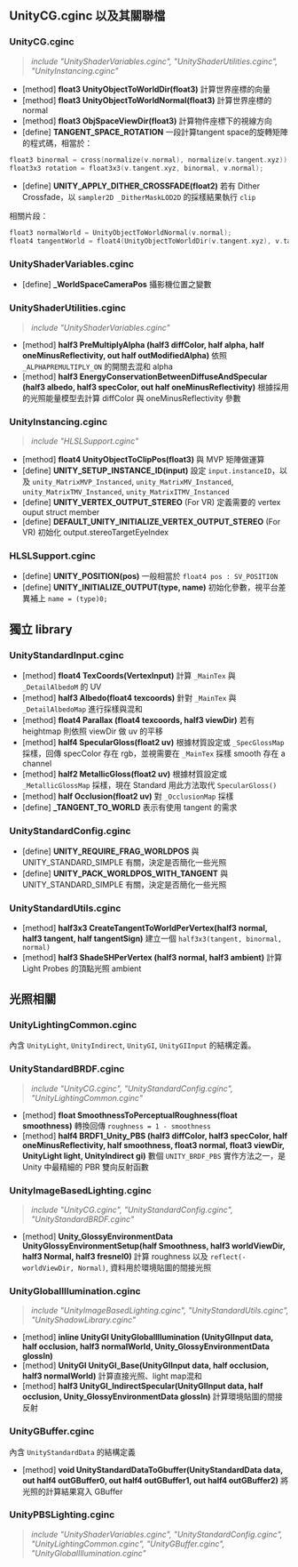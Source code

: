 ## UnityCG.cginc 以及其關聯檔
### UnityCG.cginc
> *include "UnityShaderVariables.cginc", "UnityShaderUtilities.cginc", "UnityInstancing.cginc"*
* [method] **float3 UnityObjectToWorldDir(float3)** 計算世界座標的向量
* [method] **float3 UnityObjectToWorldNormal(float3)** 計算世界座標的 normal
* [method] **float3 ObjSpaceViewDir(float3)** 計算物件座標下的視線方向
* [define] **TANGENT_SPACE_ROTATION** 一段計算tangent space的旋轉矩陣的程式碼，相當於：
```c
float3 binormal = cross(normalize(v.normal), normalize(v.tangent.xyz)) * v.tangent.w;
float3x3 rotation = float3x3(v.tangent.xyz, binormal, v.normal);
```
* [define] **UNITY_APPLY_DITHER_CROSSFADE(float2)** 若有 Dither Crossfade，以 `sampler2D _DitherMaskLOD2D` 的採樣結果執行 `clip`

相關片段：
```c
float3 normalWorld = UnityObjectToWorldNormal(v.normal);
float4 tangentWorld = float4(UnityObjectToWorldDir(v.tangent.xyz), v.tangent.w);
```

### UnityShaderVariables.cginc
* [define] **_WorldSpaceCameraPos** 攝影機位置之變數

### UnityShaderUtilities.cginc
> *include "UnityShaderVariables.cginc"*
* [method] **half3 PreMultiplyAlpha (half3 diffColor, half alpha, half oneMinusReflectivity, out half outModifiedAlpha)** 依照 `_ALPHAPREMULTIPLY_ON` 的開關去混和 alpha
* [method] **half3 EnergyConservationBetweenDiffuseAndSpecular (half3 albedo, half3 specColor, out half oneMinusReflectivity)** 根據採用的光照能量模型去計算 diffColor 與 oneMinusReflectivity 參數

### UnityInstancing.cginc
> *include "HLSLSupport.cginc"*
* [method] **float4 UnityObjectToClipPos(float3)** 與 MVP 矩陣做運算
* [define] **UNITY_SETUP_INSTANCE_ID(input)** 設定 `input.instanceID`，以及 `unity_MatrixMVP_Instanced`, `unity_MatrixMV_Instanced`, `unity_MatrixTMV_Instanced`, `unity_MatrixITMV_Instanced`
* [define] **UNITY_VERTEX_OUTPUT_STEREO** (For VR) 定義需要的 vertex ouput struct member
* [define] **DEFAULT_UNITY_INITIALIZE_VERTEX_OUTPUT_STEREO** (For VR) 初始化 output.stereoTargetEyeIndex

### HLSLSupport.cginc
* [define] **UNITY_POSITION(pos)** 一般相當於 `float4 pos : SV_POSITION`
* [define] **UNITY_INITIALIZE_OUTPUT(type, name)** 初始化參數，視平台差異補上 `name = (type)0;`

## 獨立 library
### UnityStandardInput.cginc
* [method] **float4 TexCoords(VertexInput)** 計算 `_MainTex` 與 `_DetailAlbedoM` 的 UV
* [method] **half3 Albedo(float4 texcoords)** 針對 `_MainTex` 與 `_DetailAlbedoMap` 進行採樣與混和
* [method] **float4 Parallax (float4 texcoords, half3 viewDir)** 若有 heightmap 則依照 viewDir 做 uv 的平移
* [method] **half4 SpecularGloss(float2 uv)** 根據材質設定或 `_SpecGlossMap` 採樣，回傳 specColor 存在 rgb，並視需要在 `_MainTex` 採樣 smooth 存在 a channel
* [method] **half2 MetallicGloss(float2 uv)** 根據材質設定或 `_MetallicGlossMap` 採樣，現在 Standard 用此方法取代 `SpecularGloss()` 
* [method] **half Occlusion(float2 uv)** 對 `_OcclusionMap` 採樣
* [define] **_TANGENT_TO_WORLD** 表示有使用 tangent 的需求

### UnityStandardConfig.cginc
* [define] **UNITY_REQUIRE_FRAG_WORLDPOS** 與 UNITY_STANDARD_SIMPLE 有關，決定是否簡化一些光照
* [define] **UNITY_PACK_WORLDPOS_WITH_TANGENT** 與 UNITY_STANDARD_SIMPLE 有關，決定是否簡化一些光照

### UnityStandardUtils.cginc
* [method] **half3x3 CreateTangentToWorldPerVertex(half3 normal, half3 tangent, half tangentSign)** 建立一個 `half3x3(tangent, binormal, normal)` 
* [method] **half3 ShadeSHPerVertex (half3 normal, half3 ambient)** 計算 Light Probes 的頂點光照 ambient

## 光照相關
### UnityLightingCommon.cginc
內含 `UnityLight`, `UnityIndirect`, `UnityGI`, `UnityGIInput` 的結構定義。

### UnityStandardBRDF.cginc
> *include "UnityCG.cginc", "UnityStandardConfig.cginc", "UnityLightingCommon.cginc"*
* [method] **float SmoothnessToPerceptualRoughness(float smoothness)** 轉換回傳 `roughness = 1 - smoothness`
* [method] **half4 BRDF1_Unity_PBS (half3 diffColor, half3 specColor, half oneMinusReflectivity, half smoothness, float3 normal, float3 viewDir, UnityLight light, UnityIndirect gi)** 數個 `UNITY_BRDF_PBS` 實作方法之一，是 Unity 中最精細的 PBR 雙向反射函數

### UnityImageBasedLighting.cginc
> *include "UnityCG.cginc", "UnityStandardConfig.cginc", "UnityStandardBRDF.cginc"*
* [method] **Unity_GlossyEnvironmentData UnityGlossyEnvironmentSetup(half Smoothness, half3 worldViewDir, half3 Normal, half3 fresnel0)** 計算 roughness 以及 `reflect(-worldViewDir, Normal)`, 資料用於環境貼圖的間接光照

### UnityGlobalIllumination.cginc
> *include "UnityImageBasedLighting.cginc", "UnityStandardUtils.cginc", "UnityShadowLibrary.cginc"*
* [method] **inline UnityGI UnityGlobalIllumination (UnityGIInput data, half occlusion, half3 normalWorld, Unity_GlossyEnvironmentData glossIn)** 
* [method] **UnityGI UnityGI_Base(UnityGIInput data, half occlusion, half3 normalWorld)** 計算直接光照、light map混和
* [method] **half3 UnityGI_IndirectSpecular(UnityGIInput data, half occlusion, Unity_GlossyEnvironmentData glossIn)** 計算環境貼圖的間接反射

### UnityGBuffer.cginc
內含 `UnityStandardData` 的結構定義
* [method] **void UnityStandardDataToGbuffer(UnityStandardData data, out half4 outGBuffer0, out half4 outGBuffer1, out half4 outGBuffer2)** 將光照的計算結果寫入 GBuffer

### UnityPBSLighting.cginc
> *include "UnityShaderVariables.cginc", "UnityStandardConfig.cginc", "UnityLightingCommon.cginc", "UnityGBuffer.cginc", "UnityGlobalIllumination.cginc"*

